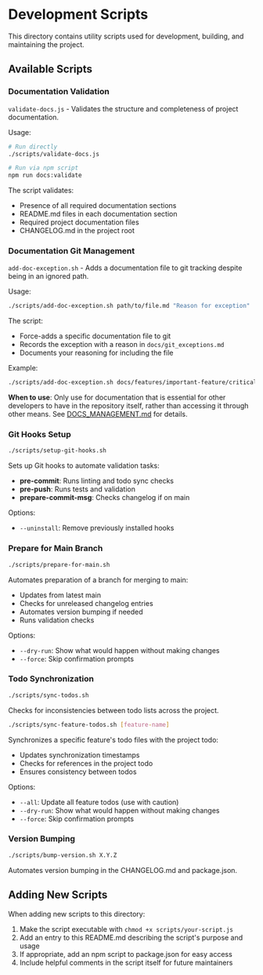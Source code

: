 # Development Scripts

This directory contains utility scripts used for development, building, and maintaining the project.

## Available Scripts

### Documentation Validation

`validate-docs.js` - Validates the structure and completeness of project documentation.

Usage:
```bash
# Run directly
./scripts/validate-docs.js

# Run via npm script
npm run docs:validate
```

The script validates:
- Presence of all required documentation sections
- README.md files in each documentation section
- Required project documentation files
- CHANGELOG.md in the project root

### Documentation Git Management

`add-doc-exception.sh` - Adds a documentation file to git tracking despite being in an ignored path.

Usage:
```bash
./scripts/add-doc-exception.sh path/to/file.md "Reason for exception"
```

The script:
- Force-adds a specific documentation file to git
- Records the exception with a reason in `docs/git_exceptions.md` 
- Documents your reasoning for including the file

Example:
```bash
./scripts/add-doc-exception.sh docs/features/important-feature/critical-info.md "Contains essential API information needed for development"
```

**When to use**: Only use for documentation that is essential for other developers to have in the repository itself, rather than accessing it through other means. See [DOCS_MANAGEMENT.md](/DOCS_MANAGEMENT.md) for details.

### Git Hooks Setup

```bash
./scripts/setup-git-hooks.sh
```

Sets up Git hooks to automate validation tasks:

- **pre-commit**: Runs linting and todo sync checks
- **pre-push**: Runs tests and validation
- **prepare-commit-msg**: Checks changelog if on main

Options:
- `--uninstall`: Remove previously installed hooks

### Prepare for Main Branch

```bash
./scripts/prepare-for-main.sh
```

Automates preparation of a branch for merging to main:
- Updates from latest main
- Checks for unreleased changelog entries
- Automates version bumping if needed
- Runs validation checks

Options:
- `--dry-run`: Show what would happen without making changes
- `--force`: Skip confirmation prompts

### Todo Synchronization

```bash
./scripts/sync-todos.sh
```

Checks for inconsistencies between todo lists across the project.

```bash
./scripts/sync-feature-todos.sh [feature-name]
```

Synchronizes a specific feature's todo files with the project todo:
- Updates synchronization timestamps
- Checks for references in the project todo
- Ensures consistency between todos

Options:
- `--all`: Update all feature todos (use with caution)
- `--dry-run`: Show what would happen without making changes
- `--force`: Skip confirmation prompts

### Version Bumping

```bash
./scripts/bump-version.sh X.Y.Z
```

Automates version bumping in the CHANGELOG.md and package.json.

## Adding New Scripts

When adding new scripts to this directory:

1. Make the script executable with `chmod +x scripts/your-script.js`
2. Add an entry to this README.md describing the script's purpose and usage
3. If appropriate, add an npm script to package.json for easy access
4. Include helpful comments in the script itself for future maintainers